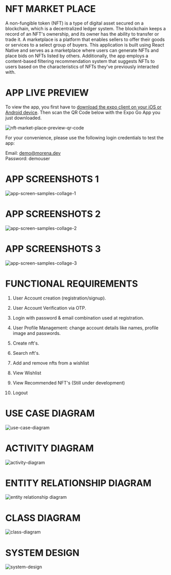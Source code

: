 # NFT MARKET PLACE

A non-fungible token (NFT) is a type of digital asset secured on a blockchain, which is a decentralized ledger system. The blockchain keeps a record of an NFT's ownership, and its owner has the ability to transfer or trade it. A marketplace is a platform that enables sellers to offer their goods or services to a select group of buyers. This application is built using React Native and serves as a marketplace where users can generate NFTs and place bids on NFTs listed by others. Additionally, the app employs a content-based filtering recommendation system that suggests NFTs to users based on the characteristics of NFTs they've previously interacted with.

# APP LIVE PREVIEW

To view the app, you first have to [download the expo client on your iOS or Android device](https://expo.dev/tools#client). Then scan the QR Code below with the Expo Go App you just downloaded.

![nft-market-place-preview-qr-code](https://user-images.githubusercontent.com/20603329/184293013-43e1258e-f523-4947-8270-f601237619c6.svg)

For your convenience, please use the following login credentials to test the app: </br>

Email: demo@morena.dev </br>
Password: demouser


# APP SCREENSHOTS 1
![app-screen-samples-collage-1](https://user-images.githubusercontent.com/20603329/181029252-8395cff3-0498-4bcf-9bbe-4406d4ea1981.png)

# APP SCREENSHOTS 2
![app-screen-samples-collage-2](https://user-images.githubusercontent.com/20603329/181029335-f715831b-e8b7-432a-a04f-618e1afa724d.png)

# APP SCREENSHOTS 3
![app-screen-samples-collage-3](https://user-images.githubusercontent.com/20603329/181029422-09fab029-8ec3-4649-9d1f-0d6a3882a00b.png)


# FUNCTIONAL REQUIREMENTS

1) User Account creation (registration/signup).

2) User Account Verification via OTP.

3) Login with password & email combination used at registration.

4) User Profile Management: change account details like names, profile image and passwords.

5) Create nft's.

6) Search nft's.

7) Add and remove nfts from a wishlist

8) View Wishlist

9) View Recommended NFT's (Still under development)

10) Logout
 


# USE CASE DIAGRAM
![use-case-diagram](https://github.com/anothermorena/nft-marketplace/assets/20603329/f73fd2cc-dbeb-4c6d-8cb6-f1507ca3790d)



# ACTIVITY DIAGRAM
![activity-diagram](https://github.com/anothermorena/nft-marketplace/assets/20603329/e5968688-e617-48ba-834b-0ad6b1ef9837)


# ENTITY RELATIONSHIP DIAGRAM
![entity relationship diagram](https://user-images.githubusercontent.com/20603329/173888289-355d83a4-edb0-4053-ba70-98cd94f9f19d.png)


# CLASS DIAGRAM
![class-diagram](https://user-images.githubusercontent.com/20603329/173888317-28495e82-e943-46e3-b7ea-f728460089e7.png)

# SYSTEM DESIGN
![system-design](https://user-images.githubusercontent.com/20603329/173878910-a3948562-7c75-499f-a0af-fd74e52e3c56.png)
